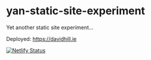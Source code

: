 # yan-static-site-experiment

Yet another static site experiment...

Deployed: https://davidhill.ie

[![Netlify Status](https://api.netlify.com/api/v1/badges/24761212-e090-4b95-af2e-0f86af1d002c/deploy-status)](https://app.netlify.com/sites/distracted-hypatia-e47969/deploys)